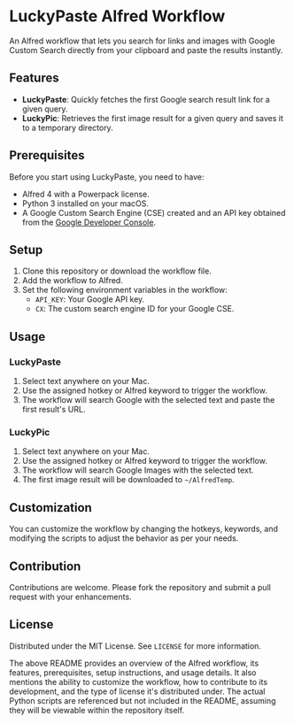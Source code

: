 # LuckyPaste Alfred Workflow

An Alfred workflow that lets you search for links and images with Google Custom Search directly from your clipboard and paste the results instantly.

## Features

- **LuckyPaste**: Quickly fetches the first Google search result link for a given query.
- **LuckyPic**: Retrieves the first image result for a given query and saves it to a temporary directory.

## Prerequisites

Before you start using LuckyPaste, you need to have:

- Alfred 4 with a Powerpack license.
- Python 3 installed on your macOS.
- A Google Custom Search Engine (CSE) created and an API key obtained from the [Google Developer Console](https://console.developers.google.com/).

## Setup

1. Clone this repository or download the workflow file.
2. Add the workflow to Alfred.
3. Set the following environment variables in the workflow:
   - `API_KEY`: Your Google API key.
   - `CX`: The custom search engine ID for your Google CSE.

## Usage

### LuckyPaste

1. Select text anywhere on your Mac.
2. Use the assigned hotkey or Alfred keyword to trigger the workflow.
3. The workflow will search Google with the selected text and paste the first result's URL.

### LuckyPic

1. Select text anywhere on your Mac.
2. Use the assigned hotkey or Alfred keyword to trigger the workflow.
3. The workflow will search Google Images with the selected text.
4. The first image result will be downloaded to `~/AlfredTemp`.

## Customization

You can customize the workflow by changing the hotkeys, keywords, and modifying the scripts to adjust the behavior as per your needs.

## Contribution

Contributions are welcome. Please fork the repository and submit a pull request with your enhancements.

## License

Distributed under the MIT License. See `LICENSE` for more information.

The above README provides an overview of the Alfred workflow, its features, prerequisites, setup instructions, and usage details. It also mentions the ability to customize the workflow, how to contribute to its development, and the type of license it's distributed under. The actual Python scripts are referenced but not included in the README, assuming they will be viewable within the repository itself.
